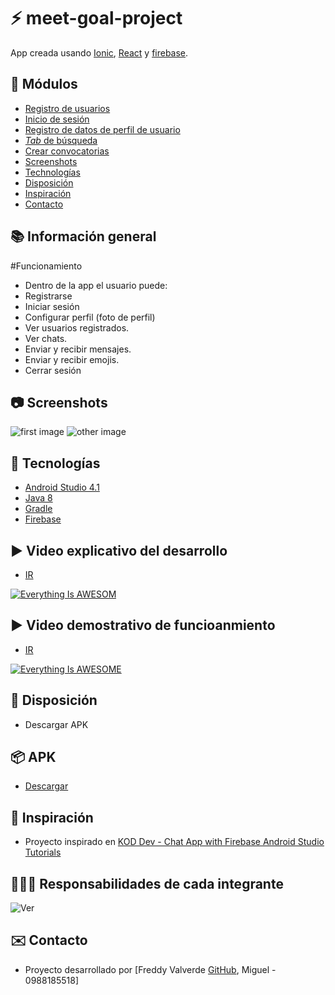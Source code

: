 # :zap: meet-goal-project

App creada usando [Ionic](https://ionicframework.com/), [React](https://reactjs.org/) y [firebase](https://firebase.google.com/docs).

## :page_facing_up: Módulos

* [Registro de usuarios](#books-información-general)
* [Inicio de sesión](#books-información-general)
* [Registro de datos de perfil de usuario](#books-información-general)
* [_Tab_ de búsqueda](#books-información-general)
* [Crear convocatorias](#books-información-general)
* [Screenshots](#camera-screenshots)
* [Technologías](#technologias)
* [Disposición](#Disposición)
* [Inspiración](#inspiración)
* [Contacto](#contacto)

## :books: Información general

#Funcionamiento
* Dentro de la app el usuario puede:
* Registrarse
* Iniciar sesión
* Configurar perfil (foto de perfil)
* Ver usuarios registrados.
* Ver chats.
* Enviar y recibir mensajes.
* Enviar y recibir emojis.
* Cerrar sesión


## :camera: Screenshots

![first image](./tmp/ChatApp.png)
![other image](./tmp/ChatApp2.png)

## :signal_strength: Tecnologías

* [Android Studio 4.1](https://developer.android.com/)
* [Java 8](https://www.oracle.com/index.html)
* [Gradle](https://gradle.org/)
* [Firebase](https://firebase.google.com/docs)

## ▶️ Video explicativo del desarrollo

* [IR](https://youtu.be/zCsxU5hkg3M)

[![Everything Is AWESOM](./tmp/chatApp_video_Desarrollo.jpg)](https://youtu.be/zCsxU5hkg3M)

## ▶️ Video demostrativo de funcioanmiento

* [IR](https://youtu.be/zv4eFSXESL8)

[![Everything Is AWESOME](./tmp/chatApp_video_Funcionamiento.jpg)](https://youtu.be/zv4eFSXESL8)

## :floppy_disk: Disposición

* Descargar APK

## 📦 APK

* [Descargar](https://epnecuador-my.sharepoint.com/:u:/g/personal/miguel_jurado_epn_edu_ec/EVxZ90ZPQ4dJmMnm0ryp0wwBiMm_8DR0LMqSVxR44iA88g?e=3TtGBN)

## :clap: Inspiración

* Proyecto inspirado en [KOD Dev - Chat App with Firebase Android Studio Tutorials](https://www.youtube.com/playlist?list=PLzLFqCABnRQftQQETzoVMuteXzNiXmnj8)

## 🧑‍🧑‍💻 Responsabilidades de cada integrante

![Ver](./tmp/actividades.JPG)

## :envelope: Contacto 

* Proyecto desarrollado por [Freddy Valverde [GitHub](https://github.com/FreddyJR1995), Miguel - 0988185518]
